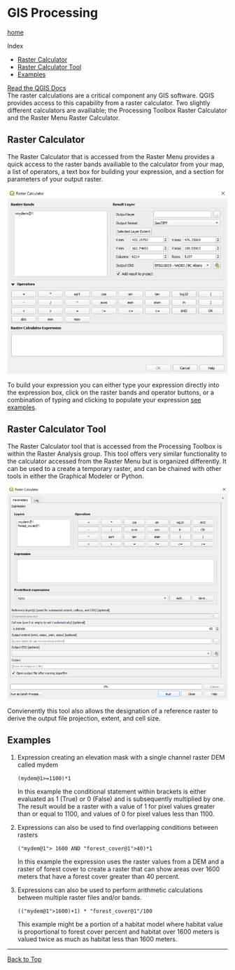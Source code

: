 # GIS Processing
[home](../README.md)

Index
* [Raster Calculator](#raster-calculator)
* [Raster Calculator Tool](#raster-calculator-tool)
* [Examples](#examples)

[Read the QGIS Docs](https://docs.qgis.org/testing/en/docs/user_manual/working_with_raster/raster_analysis.html)<br>
The raster calculations are a critical component any GIS software. QGIS provides access to this capability from a raster calculator. Two slightly different calculators are availiable; the Processing Toolbox Raster Calculator and the Raster Menu Raster Calculator.

## Raster Calculator
The Raster Calculator that is accessed from the Raster Menu provides a quick access to the raster bands availiable to the calculator from your map, a list of operators, a text box for building your expression, and a section for parameters of your output raster.

![Raster Calculator](../images/raster-menu-calculator.png)

To build your expression you can either type your expression directly into the expression box, click on the raster bands and operator buttons, or a combination of typing and clicking to populate your expression [see examples](#examples).  

## Raster Calculator Tool

The Raster Calculator tool that is accessed from the Processing Toolbox is within the Raster Analysis group. This tool offers very similar functionality to the calculator accessed from the Raster Menu but is organized differently. It can be used to a create a temporary raster, and can be chained with other tools in either the Graphical Modeler or Python.

![Raster Calculator Tool](../images/raster-calculator-tool.png)

Convienently this tool also allows the designation of a reference raster to derive the output file projection, extent, and cell size.

## Examples
1. Expression creating an elevation mask with a single channel raster DEM called mydem <br>

    ```
    (mydem@1>=1100)*1
    ```
    In this example the conditional statement within brackets is either evaluated as 1 (True) or 0 (False) and is subsequently multiplied by one. The result would be a raster with a value of 1 for pixel values greater than or equal to 1100, and values of 0 for pixel values less than 1100.

2. Expressions can also be used to find overlapping conditions between rasters <br>
    ```
    ("mydem@1"> 1600 AND "forest_cover@1">40)*1
    ```
    In this example the expression uses the raster values from a DEM and a raster of forest cover to create a raster that can show areas over 1600 meters that have a forest cover greater than 40 percent.

3. Expressions can also be used to perform arithmetic calculations between multiple raster files and/or bands. 
    ```
    (("mydem@1">1600)+1) * "forest_cover@1"/100
    ```
    This example might be a portion of a habitat model where habitat value is proportional to forest cover percent and habitat over 1600 meters is valued twice as much as habitat less than 1600 meters.
---

[Back to Top](#gis-processing)

